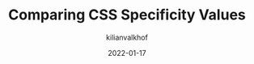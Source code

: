 ---
author: kilianvalkhof
date: 2022-01-17
permalink: false
tags:
  - css
  - cascade
target_url: https://kilianvalkhof.com/2022/css-html/comparing-css-specificity-values/
title: Comparing CSS Specificity Values
---